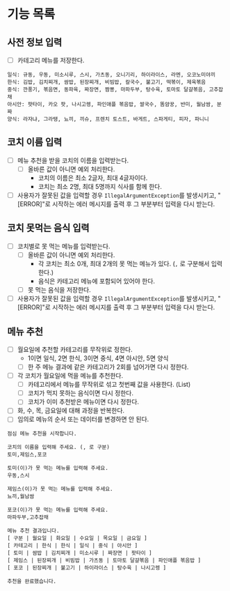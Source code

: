 # 기능 목록

## 사전 정보 입력
- [ ] 카테고리 메뉴를 저장한다.
```
일식: 규동, 우동, 미소시루, 스시, 가츠동, 오니기리, 하이라이스, 라멘, 오코노미야끼
한식: 김밥, 김치찌개, 쌈밥, 된장찌개, 비빔밥, 칼국수, 불고기, 떡볶이, 제육볶음
중식: 깐풍기, 볶음면, 동파육, 짜장면, 짬뽕, 마파두부, 탕수육, 토마토 달걀볶음, 고추잡채
아시안: 팟타이, 카오 팟, 나시고렝, 파인애플 볶음밥, 쌀국수, 똠얌꿍, 반미, 월남쌈, 분짜
양식: 라자냐, 그라탱, 뇨끼, 끼슈, 프렌치 토스트, 바게트, 스파게티, 피자, 파니니
```

## 코치 이름 입력
- [ ] 메뉴 추천을 받을 코치의 이름을 입력받는다.
  - [ ] 올바른 값이 아니면 예외 처리한다.
    - 코치의 이름은 최소 2글자, 최대 4글자이다.
    - 코치는 최소 2명, 최대 5명까지 식사를 함께 한다.
- [ ] 사용자가 잘못된 값을 입력할 경우 `IllegalArgumentException`를 발생시키고, "[ERROR]"로 시작하는 에러 메시지를 출력 후 그 부분부터 입력을 다시
  받는다.

## 코치 못먹는 음식 입력
- [ ] 코치별로 못 먹는 메뉴를 입력받는다.
  - [ ] 올바른 값이 아니면 예외 처리한다.
    - 각 코치는 최소 0개, 최대 2개의 못 먹는 메뉴가 있다. (`,` 로 구분해서 입력한다.)
    - 음식은 카테고리 메뉴에 포함되어 있어야 한다.
  - [ ] 못 먹는 음식을 저장한다.
- [ ] 사용자가 잘못된 값을 입력할 경우 `IllegalArgumentException`를 발생시키고, "[ERROR]"로 시작하는 에러 메시지를 출력 후 그 부분부터 입력을 다시
  받는다.

## 메뉴 추천
- [ ] 월요일에 추천할 카테고리를 무작위로 정한다.
  - 1이면 일식, 2면 한식, 3이면 중식, 4면 아시안, 5면 양식
  - [ ] 한 주 메뉴 결과에 같은 카테고리가 2회를 넘어가면 다시 정한다.
- [ ] 각 코치가 월요일에 먹을 메뉴를 추천한다.
    - [ ] 카테고리에서 메뉴를 무작위로 섞고 첫번째 값을 사용한다. (List<String>)
    - [ ] 코치가 먹지 못하는 음식이면 다시 정한다.
    - [ ] 코치가 이미 추천받은 메뉴이면 다시 정한다.
- [ ] 화, 수, 목, 금요일에 대해 과정을 반복한다.
- [ ] 임의로 메뉴의 순서 또는 데이터를 변경하면 안 된다.

```
점심 메뉴 추천을 시작합니다.

코치의 이름을 입력해 주세요. (, 로 구분)
토미,제임스,포코

토미(이)가 못 먹는 메뉴를 입력해 주세요.
우동,스시

제임스(이)가 못 먹는 메뉴를 입력해 주세요.
뇨끼,월남쌈

포코(이)가 못 먹는 메뉴를 입력해 주세요.
마파두부,고추잡채

메뉴 추천 결과입니다.
[ 구분 | 월요일 | 화요일 | 수요일 | 목요일 | 금요일 ]
[ 카테고리 | 한식 | 한식 | 일식 | 중식 | 아시안 ]
[ 토미 | 쌈밥 | 김치찌개 | 미소시루 | 짜장면 | 팟타이 ]
[ 제임스 | 된장찌개 | 비빔밥 | 가츠동 | 토마토 달걀볶음 | 파인애플 볶음밥 ]
[ 포코 | 된장찌개 | 불고기 | 하이라이스 | 탕수육 | 나시고렝 ]

추천을 완료했습니다.
```
